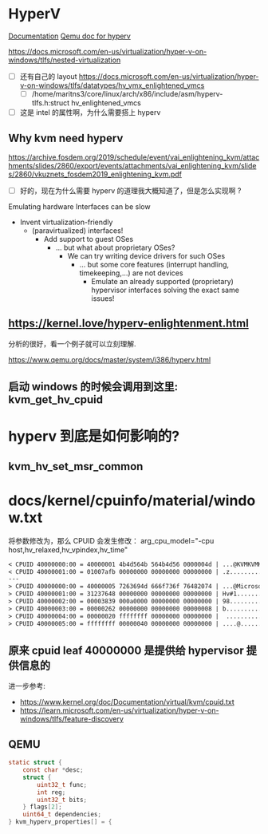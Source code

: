 # HyperV
[Documentation](https://docs.microsoft.com/en-us/virtualization/hyper-v-on-windows/about/)
[Qemu doc for hyperv](https://github.com/qemu/qemu/blob/master/docs/hyperv.txt)


https://docs.microsoft.com/en-us/virtualization/hyper-v-on-windows/tlfs/nested-virtualization

- [ ] 还有自己的 layout https://docs.microsoft.com/en-us/virtualization/hyper-v-on-windows/tlfs/datatypes/hv_vmx_enlightened_vmcs
    - [ ] /home/maritns3/core/linux/arch/x86/include/asm/hyperv-tlfs.h:struct hv_enlightened_vmcs

- [ ] 这是 intel 的属性啊，为什么需要搭上 hyperv

## Why kvm need hyperv
https://archive.fosdem.org/2019/schedule/event/vai_enlightening_kvm/attachments/slides/2860/export/events/attachments/vai_enlightening_kvm/slides/2860/vkuznets_fosdem2019_enlightening_kvm.pdf

- [ ] 好的，现在为什么需要 hyperv 的道理我大概知道了，但是怎么实现啊 ?

Emulating hardware Interfaces can be slow
- Invent virtualization-friendly
  - (paravirtualized) interfaces!
    - Add support to guest OSes
      - ... but what about proprietary OSes?
        - We can try writing device drivers for such OSes
          - ... but some core features (interrupt handling, timekeeping,...) are not devices
            - Emulate an already supported (proprietary) hypervisor interfaces solving the exact same issues!

## https://kernel.love/hyperv-enlightenment.html
分析的很好，看一个例子就可以立刻理解.

https://www.qemu.org/docs/master/system/i386/hyperv.html

## 启动 windows 的时候会调用到这里: kvm_get_hv_cpuid

# hyperv 到底是如何影响的?

## kvm_hv_set_msr_common


# docs/kernel/cpuinfo/material/window.txt
将参数修改为，那么 CPUID 会发生修改：
arg_cpu_model="-cpu host,hv_relaxed,hv_vpindex,hv_time"
```txt
< CPUID 40000000:00 = 40000001 4b4d564b 564b4d56 0000004d | ...@KVMKVMKVM...
< CPUID 40000001:00 = 01007afb 00000000 00000000 00000000 | .z..............
---
> CPUID 40000000:00 = 40000005 7263694d 666f736f 76482074 | ...@Microsoft Hv
> CPUID 40000001:00 = 31237648 00000000 00000000 00000000 | Hv#1............
> CPUID 40000002:00 = 00003839 000a0000 00000000 00000000 | 98..............
> CPUID 40000003:00 = 00000262 00000000 00000000 00000008 | b...............
> CPUID 40000004:00 = 00000020 ffffffff 00000000 00000000 |  ...............
> CPUID 40000005:00 = ffffffff 00000040 00000000 00000000 | ....@...........
```

## 原来 cpuid leaf 40000000 是提供给 hypervisor 提供信息的

进一步参考:
- https://www.kernel.org/doc/Documentation/virtual/kvm/cpuid.txt
- https://learn.microsoft.com/en-us/virtualization/hyper-v-on-windows/tlfs/feature-discovery

## QEMU
```c
static struct {
    const char *desc;
    struct {
        uint32_t func;
        int reg;
        uint32_t bits;
    } flags[2];
    uint64_t dependencies;
} kvm_hyperv_properties[] = {
```
